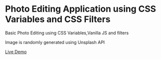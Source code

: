 # Photo Editing Application using CSS Variables and CSS Filters
Basic Photo Editing using CSS Variables,Vanilla JS and filters

Image is randomly generated using Unsplash API

[Live Demo](http://abhisheksharma.design/photoeditor)
